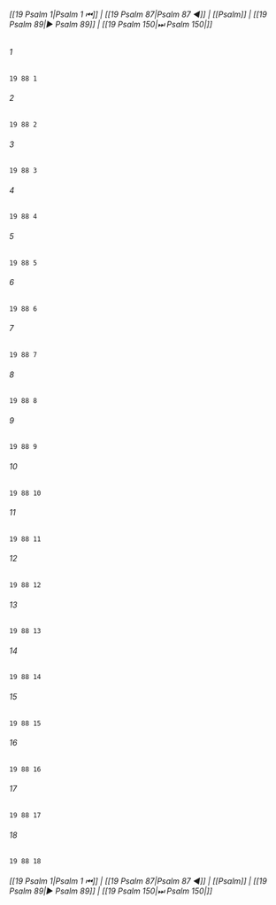 
###### [[19 Psalm 1|Psalm 1 ⏮]] | [[19 Psalm 87|Psalm 87 ◀]] | [[Psalm]] | [[19 Psalm 89|▶ Psalm 89]] | [[19 Psalm 150|⏭ Psalm 150|]]

###### 1
``` verse
19 88 1 
```
###### 2
``` verse
19 88 2 
```
###### 3
``` verse
19 88 3 
```
###### 4
``` verse
19 88 4 
```
###### 5
``` verse
19 88 5 
```
###### 6
``` verse
19 88 6 
```
###### 7
``` verse
19 88 7 
```
###### 8
``` verse
19 88 8 
```
###### 9
``` verse
19 88 9 
```
###### 10
``` verse
19 88 10 
```
###### 11
``` verse
19 88 11 
```
###### 12
``` verse
19 88 12 
```
###### 13
``` verse
19 88 13 
```
###### 14
``` verse
19 88 14 
```
###### 15
``` verse
19 88 15 
```
###### 16
``` verse
19 88 16 
```
###### 17
``` verse
19 88 17 
```
###### 18
``` verse
19 88 18 
```

###### [[19 Psalm 1|Psalm 1 ⏮]] | [[19 Psalm 87|Psalm 87 ◀]] | [[Psalm]] | [[19 Psalm 89|▶ Psalm 89]] | [[19 Psalm 150|⏭ Psalm 150|]]

